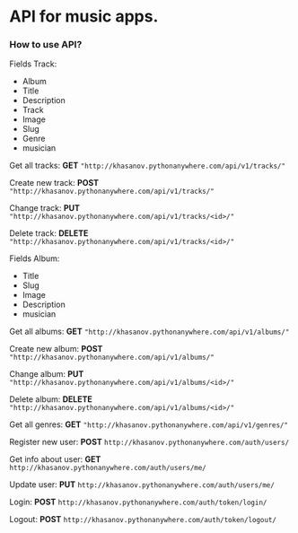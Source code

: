 # API for music apps.
### How to use API?
Fields Track:
 - Album
 - Title
 - Description
 - Track
 - Image
 - Slug
 - Genre
 -  musician

Get all tracks:
**GET** `"http://khasanov.pythonanywhere.com/api/v1/tracks/"`

Create new track:
**POST** `"http://khasanov.pythonanywhere.com/api/v1/tracks/"`

Change track:
**PUT** `"http://khasanov.pythonanywhere.com/api/v1/tracks/<id>/"`

Delete track:
**DELETE** `"http://khasanov.pythonanywhere.com/api/v1/tracks/<id>/"`

Fields Album:
 - Title
 - Slug
 - Image
 - Description
 - musician

Get all albums:
**GET** `"http://khasanov.pythonanywhere.com/api/v1/albums/"`

Create new album:
**POST** `"http://khasanov.pythonanywhere.com/api/v1/albums/"`

Change album:
**PUT** `"http://khasanov.pythonanywhere.com/api/v1/albums/<id>/"`

Delete album:
**DELETE** `"http://khasanov.pythonanywhere.com/api/v1/albums/<id>/"`

Get all genres:
**GET** `"http://khasanov.pythonanywhere.com/api/v1/genres/"`

Register new user:
**POST** `http://khasanov.pythonanywhere.com/auth/users/`

Get info about user:
**GET** `http://khasanov.pythonanywhere.com/auth/users/me/`

Update user:
**PUT** `http://khasanov.pythonanywhere.com/auth/users/me/`

Login:
**POST** `http://khasanov.pythonanywhere.com/auth/token/login/`

Logout:
**POST** `http://khasanov.pythonanywhere.com/auth/token/logout/`
